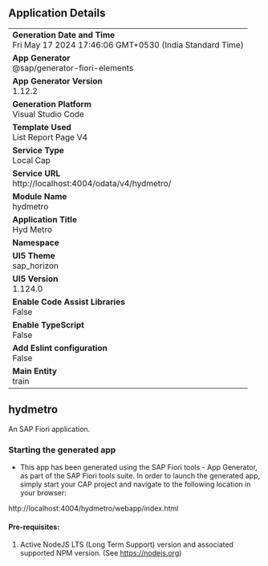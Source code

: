 ## Application Details
|               |
| ------------- |
|**Generation Date and Time**<br>Fri May 17 2024 17:46:06 GMT+0530 (India Standard Time)|
|**App Generator**<br>@sap/generator-fiori-elements|
|**App Generator Version**<br>1.12.2|
|**Generation Platform**<br>Visual Studio Code|
|**Template Used**<br>List Report Page V4|
|**Service Type**<br>Local Cap|
|**Service URL**<br>http://localhost:4004/odata/v4/hydmetro/
|**Module Name**<br>hydmetro|
|**Application Title**<br>Hyd Metro|
|**Namespace**<br>|
|**UI5 Theme**<br>sap_horizon|
|**UI5 Version**<br>1.124.0|
|**Enable Code Assist Libraries**<br>False|
|**Enable TypeScript**<br>False|
|**Add Eslint configuration**<br>False|
|**Main Entity**<br>train|

## hydmetro

An SAP Fiori application.

### Starting the generated app

-   This app has been generated using the SAP Fiori tools - App Generator, as part of the SAP Fiori tools suite.  In order to launch the generated app, simply start your CAP project and navigate to the following location in your browser:

http://localhost:4004/hydmetro/webapp/index.html

#### Pre-requisites:

1. Active NodeJS LTS (Long Term Support) version and associated supported NPM version.  (See https://nodejs.org)


